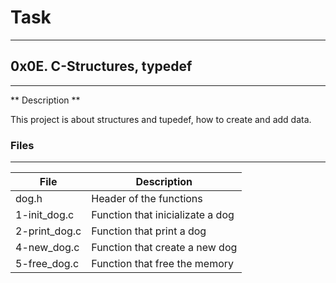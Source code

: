 # Task
-------

## 0x0E. C-Structures, typedef
---------

** Description **

This project is about structures and tupedef, how to create and add data.

### Files
------

|File |Description|
|----|-------|
|dog.h|Header of the functions|
|1-init_dog.c|Function that inicializate a dog|
|2-print_dog.c|Function that print a dog|
|4-new_dog.c|Function that create a new dog|
|5-free_dog.c|Function that free the memory|